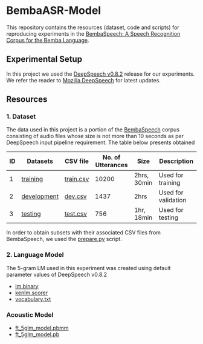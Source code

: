 # BembaASR-Model
This repository contains the resources (dataset, code and scripts) for reproducing experiments in the [BembaSpeech: A Speech Recognition Corpus for the Bemba Language]().

## Experimental Setup
In this project we used the [DeepSpeech v0.8.2]() release for our experiments. We refer the reader to [Mozilla DeepSpeech]() for latest updates.

## Resources
### 1. Dataset
The data used in this project is a portion of the [BembaSpeech]() corpus consisting of audio files whose size is not more than 10 seconds as per DeepSpeech input pipeline requirement. The table below presents obtained

<div class="tg-wrap"><table>
<thead>
  <tr>
    <th> ID </th>
    <th>Datasets</th>
    <th>CSV file</th>
    <th>No. of Utterances</th>
    <th>Size</th>
    <th>Description</th>
  </tr>
</thead>
<tbody>
  <tr>
    <td> 1 </td>
    <td><a href="https://drive.google.com/drive/folders/1LAb04Ylj8gPIJ1p5w2AnmUgDuAuuUifO?usp=sharing">training</a></td>
    <td><a href="https://drive.google.com/file/d/1tdUgGJnjOoI5JTNMJ5M4uDsH1eS-DgLb/view?usp=sharing">train.csv</a></td>
    <td>10200</td>
    <td>2hrs, 30min</td>
    <td>Used for training</td>
  </tr>
  <tr>
    <td> 2 </td>
    <td><a href="https://drive.google.com/drive/folders/1hGo5yJJy57hg0tShGdCLjHW0aEP-1iVO?usp=sharing">development</a></td>
    <td><a href="https://drive.google.com/file/d/1tbHiMEV9lcNjFzb1DfcPDe0gpU9QzZEq/view?usp=sharing">dev.csv</a></td>
    <td>1437</td>
    <td>2hrs</td>
    <td>Used for validation</td>
  </tr>
  <tr>
    <td> 3 </td>
    <td><a href="https://drive.google.com/drive/folders/1843to0yTW5xsLu_PIvJ_qAt9JnWIclDg?usp=sharing">testing</a></td>
    <td><a href="https://drive.google.com/file/d/1tXdBlQIpMf2aAks0kzsfpClpXXmBT7bX/view?usp=sharing">test.csv</a></td>
    <td>756</td>
    <td>1hr, 18min</td>
    <td>Used for testing</td>
  </tr>
</tbody>
</table></div>

In order to obtain subsets with their associated CSV files from BembaSpeech, we used the [prepare.py]() script.

### 2. Language Model
The 5-gram LM used in this experiment was created using default parameter values of DeepSpeech v0.8.2
* [lm.binary](https://drive.google.com/file/d/109a1poTnPpYf-ILQlsIRC44QHh_kaXBX/view?usp=sharing)
* [kenlm.scorer](https://drive.google.com/file/d/10Hk7dpY89ciIF_BD8M6Y1fm__OiUQ69y/view?usp=sharing)
* [vocabulary.txt](https://drive.google.com/file/d/109svD1u4ShzxaTWvtlXY4Bzr1gMjIreU/view?usp=sharing)

### Acoustic Model
* [ft_5glm_model.pbmm](https://drive.google.com/file/d/166Qo55ZI9rufZjhnBX0-93Jal9jwxxXB/view?usp=sharing)
* [ft_5glm_model.pb](https://drive.google.com/file/d/165Azk-mOduV3DTraxZFZqBOlFhcF_NCi/view?usp=sharing)

